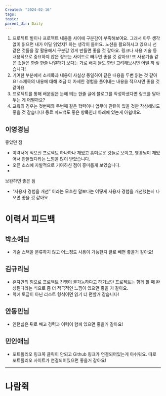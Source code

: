 ```yaml
---
Created: "2024-02-16"
tags: 
topic: 
parent_dir: Daily
---
```

1. 프로젝트 별이나 프로젝트 내용들 사이에 구분감이 부족해보여요. 그래서 아무 생각없이 읽으면 내가 어딜 읽었지? 하는 생각이 들어요. 노션을 활요하시고 있으니 선 같은 것들을 잘 활용해서 구분감 있게 만들면 좋을 것 같아요. 링크나 사용 기술 등 내용적으로 중요하지 않은 정보는 사이드로 빼두면 좋을 것 같아요! 또 사용기술 같은 것들은 한줄 한줄 나열하기 보다는 가로 배치 들도 한번 고려해보시면 어떨 까 싶습니다!
2. 기여한 부분에서 소제목과 내용이 사실상 동일하여 같은 내용을 두번 읽는 것 같아요! 소제목의 내용에 대해 조금 더 자세한 경험을 풀어내는 내용을 적으시면 좋을 것 같아요
3. 프로젝트를 통해 배운점은 눈에 띄는 한줄 글에 블로그를 작성하셨다면 링크를 달아두는 게 어떨까요?
4. 교육의 경우는 첫번째와 두번째 같은 학력이나 업무에 관련이 있을 것만 작성해놔도 좋을 것 같습니다! 동료 피드백도 좋은 항목인데 아래에 있는게 아쉽네요.

## 이영경님
좋았던 점
- 이력서에 적으신 프로젝트 하나하나 재밌고 흥미로운 것들로 보이고, 영경님이 재밌어서 만들었다라는 느낌을 많이 받았습니다.
- 오픈 소스에 자발적으로 기여하신 점이 흥미롭게 보였습니다.
- 
보완하면 좋은 점
- “사용자 경험을 개선” 이라는 모호한 말보다는 어떻게 사용자 경험을 개선했는지 나오면 좋을 것 같아요

# 이력서 피드백
## 박소예님
- 기술 스택을 분류하지 않고 어느정도 사용이 가능한지 글로 빼면 좋을거 같아요!
## 김규리님
- 혼자만의 힘으로 프로젝트 진행이 불가능하다고 하기보단 프로젝트는 함께 할 때 완성된다라는 식으로 좀 더 적극적인 느낌이 있으면 좋을 거 같아요.
- 력에 토글이 아닌 리스트 형식이면 읽기 더 편할거 같습니다!
## 안동민님
- 인턴쉽은 뒤로 빼고 경력과 이력이 함께 있으면 좋을거 같아요!
## 민인애님
- 포트폴리오 링크쪽 클릭이 안되고 Github 링크가 연결되어있는게 아쉬워요. 따로 포트폴리오 사이트가 연결되어있으면 좋을거 같아요!


---  
# 나람쥑

